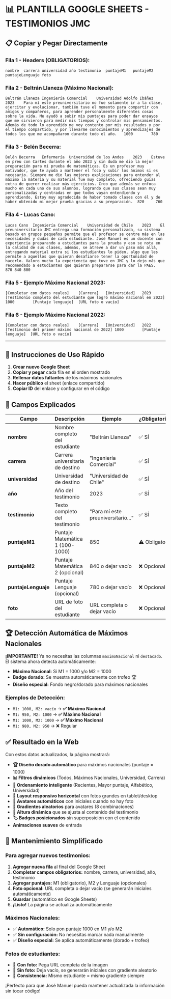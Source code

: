 # 📊 PLANTILLA GOOGLE SHEETS - TESTIMONIOS JMC

## 📋 **Copiar y Pegar Directamente**

### **Fila 1 - Headers (OBLIGATORIOS):**
```
nombre	carrera	universidad	año	testimonio	puntajeM1	puntajeM2	puntajeLenguaje	foto
```

### **Fila 2 - Beltrán Llaneza (Máximo Nacional):**
```
Beltrán Llaneza	Ingeniería Comercial	Universidad Adolfo Ibáñez	2023	Para mí este preuniversitario no fue solamente ir a la clase, ejercitar y evolucionar, también tuve el momento para compartir con amigos y compañeros, para aprender personalmente diferentes cosas sobre la vida. Me ayudó a subir mis puntajes para poder dar ensayos que me sirvieron para medir mis tiempos y controlar mis pensamientos. Además de todo lo aprendido me voy contento por mis resultados y por el tiempo compartido, y por llevarme conocimientos y aprendizajes de todos los que me acompañaron durante todo el año.	1000		780	
```

### **Fila 3 - Belén Becerra:**
```
Belén Becerra	Enfermería	Universidad de los Andes	2023	Estuve en preu con Cartes durante el año 2023 y sin duda me dio la mejor preparación para mi prueba de matemáticas. Es un profesor muy motivador, que te ayuda a mantener el foco y subir los ánimos si es necesario. Siempre me dio las mejores explicaciones para entender al máximo la materia y su material fue muy completo, ofreciendo guías extra de querer realizar más ejercicios. Creo que además se enfoca mucho en cada uno de sus alumnos, logrando que sus clases sean muy personalizadas y centradas en que todos vayan entendiendo y aprendiendo. Estoy muy agradecida de haber tomado clases con él y de haber obtenido mi mejor prueba gracias a su preparación.	820		760	
```

### **Fila 4 - Lucas Cano:**
```
Lucas Cano	Ingeniería Comercial	Universidad de Chile	2023	El preuniversitario JMC entrega una formación personalizada, su sistema basado en grupos pequeños permite que el profesor se centre más en las necesidades y dudas de cada estudiante. José Manuel es un docente con experiencia preparando a estudiantes para la prueba y eso se nota en la calidad de sus clases, además, se atreve a dar un paso más allá, entregando material extra si los estudiantes lo piden, algo que les permite a aquellos que quieran desafiarse tener la oportunidad de hacerlo. Valoro mucho la experiencia que tuve en JMC y lo dejo más que recomendado a estudiantes que quieran prepararse para dar la PAES.	870	840	800	
```

### **Fila 5 - Ejemplo Máximo Nacional 2023:**
```
[Completar con datos reales]	[Carrera]	[Universidad]	2023	[Testimonio completo del estudiante que logró máximo nacional en 2023]	1000		[Puntaje lenguaje]	[URL foto o vacío]
```

### **Fila 6 - Ejemplo Máximo Nacional 2022:**
```
[Completar con datos reales]	[Carrera]	[Universidad]	2022	[Testimonio del primer máximo nacional de 2022]	1000		[Puntaje lenguaje]	[URL foto o vacío]
```

---

## 🎯 **Instrucciones de Uso Rápido**

1. **Crear nuevo Google Sheet**
2. **Copiar y pegar** cada fila en el orden mostrado
3. **Rellenar datos faltantes** de los máximos nacionales
4. **Hacer público** el sheet (enlace compartido)
5. **Copiar ID** del enlace y configurar en el código

## 📝 **Campos Explicados**

| Campo | Descripción | Ejemplo | ¿Obligatorio? |
|-------|-------------|---------|---------------|
| **nombre** | Nombre completo del estudiante | "Beltrán Llaneza" | ✅ SÍ |
| **carrera** | Carrera universitaria de destino | "Ingeniería Comercial" | ✅ SÍ |
| **universidad** | Universidad de destino | "Universidad de Chile" | ✅ SÍ |
| **año** | Año del testimonio | 2023 | ✅ SÍ |
| **testimonio** | Texto completo del testimonio | "Para mí este preuniversitario..." | ✅ SÍ |
| **puntajeM1** | Puntaje Matemática 1 (100-1000) | 850 | ⚠️ Obligatorio |
| **puntajeM2** | Puntaje Matemática 2 (opcional) | 840 o dejar vacío | ❌ Opcional |
| **puntajeLenguaje** | Puntaje Lenguaje (opcional) | 780 o dejar vacío | ❌ Opcional |
| **foto** | URL de foto del estudiante | URL completa o dejar vacío | ❌ Opcional |

## 🏆 **Detección Automática de Máximos Nacionales**

**¡IMPORTANTE!** Ya no necesitas las columnas `maximoNacional` ni `destacado`. El sistema ahora detecta automáticamente:

- **Máximo Nacional:** Si M1 = 1000 y/o M2 = 1000
- **Badge dorado:** Se muestra automáticamente con trofeo 🏆
- **Diseño especial:** Fondo negro/dorado para máximos nacionales

### **Ejemplos de Detección:**
- `M1: 1000, M2: vacío` → **✅ Máximo Nacional**
- `M1: 950, M2: 1000` → **✅ Máximo Nacional** 
- `M1: 1000, M2: 1000` → **✅ Máximo Nacional**
- `M1: 980, M2: 950` → ❌ Regular

## ✅ **Resultado en la Web**

Con estos datos actualizados, la página mostrará:

- **🏆 Diseño dorado automático** para máximos nacionales (puntaje = 1000)
- **📊 Filtros dinámicos** (Todos, Máximos Nacionales, Universidad, Carrera)
- **🔄 Ordenamiento inteligente** (Recientes, Mayor puntaje, Alfabético, Universidad)
- **📱 Layout responsivo horizontal** con fotos grandes en tablet/desktop
- **👤 Avatares automáticos** con iniciales cuando no hay foto
- **🎨 Gradientes aleatorios** para avatares (8 combinaciones)
- **📏 Altura dinámica** que se ajusta al contenido del testimonio
- **🏷️ Badges posicionados** sin superposición con el contenido
- **Animaciones suaves** de entrada

## 🔄 **Mantenimiento Simplificado**

### **Para agregar nuevos testimonios:**
1. **Agregar nueva fila** al final del Google Sheet
2. **Completar campos obligatorios:** nombre, carrera, universidad, año, testimonio
3. **Agregar puntajes:** M1 (obligatorio), M2 y Lenguaje (opcionales)
4. **Foto opcional:** URL completa o dejar vacío (se generarán iniciales automáticamente)
5. **Guardar** (automático en Google Sheets)
6. **¡Listo!** La página se actualiza automáticamente

### **Máximos Nacionales:**
- ✅ **Automático:** Solo pon puntaje 1000 en M1 y/o M2
- ✅ **Sin configuración:** No necesitas marcar nada manualmente
- ✅ **Diseño especial:** Se aplica automáticamente (dorado + trofeo)

### **Fotos de estudiantes:**
- 📸 **Con foto:** Pega URL completa de la imagen
- 👤 **Sin foto:** Deja vacío, se generarán iniciales con gradiente aleatorio
- 🎨 **Consistencia:** Mismo estudiante = mismo gradiente siempre

¡Perfecto para que José Manuel pueda mantener actualizada la información sin tocar código!